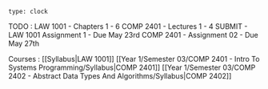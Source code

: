 ```widgets
type: clock
```

TODO :
	LAW 1001 - Chapters 1 - 6
	COMP 2401 - Lectures 1 - 4
	SUBMIT - LAW 1001 Assignment 1 - Due May 23rd
	COMP 2401 - Assignment 02 - Due May 27th

Courses :
	[[Syllabus|LAW 1001]]
	[[Year 1/Semester 03/COMP 2401 - Intro To Systems Programming/Syllabus|COMP 2401]]
	[[Year 1/Semester 03/COMP 2402 - Abstract Data Types And Algorithms/Syllabus|COMP 2402]]


